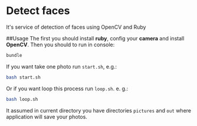 # Detect faces
It's service of detection of faces using OpenCV and Ruby

##Usage
The first you should install **ruby**, config your **camera** and install **OpenCV**. Then you should to run in console:
```sh
bundle
```
If you want take one photo run `start.sh`, e.g.:
```sh
bash start.sh
```
Or if you want loop this process run `loop.sh`. e. g.:
```sh
bash loop.sh
```
It assumed in current directory you have directories `pictures` and `out` where application will save your photos.

